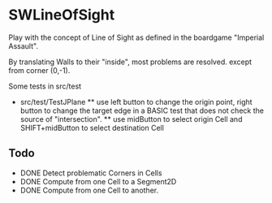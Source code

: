 # SWLineOfSight

Play with the concept of Line of Sight as defined in the boardgame "Imperial Assault".

By translating Walls to their "inside", most problems are resolved.
except from corner (0,-1).

Some tests in src/test

* src/test/TestJPlane
** use left button to change the origin point, right button to change the target edge in a BASIC test that does not check the source of "intersection".
** use midButton to select origin Cell and SHIFT+midButton to select destination Cell 

## Todo
* DONE Detect problematic Corners in Cells
* DONE Compute from one Cell to a Segment2D
* DONE Compute from one Cell to another.